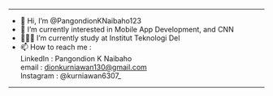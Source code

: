 ----
- 👋 Hi, I’m @PangondionKNaibaho123
- 👀 I’m currently interested in Mobile App Development, and CNN
- 👨🏽‍🎓 I’m currently study at Institut Teknologi Del
- 📫 How to reach me :  
LinkedIn : Pangondion K Naibaho  
email : dionkurniawan130@gmail.com  
Instagram : @kurniawan6307_  
----

<!---
PangondionKNaibaho123/PangondionKNaibaho123 is a ✨ special ✨ repository because its `README.md` (this file) appears on your GitHub profile.
You can click the Preview link to take a look at your changes.
--->
